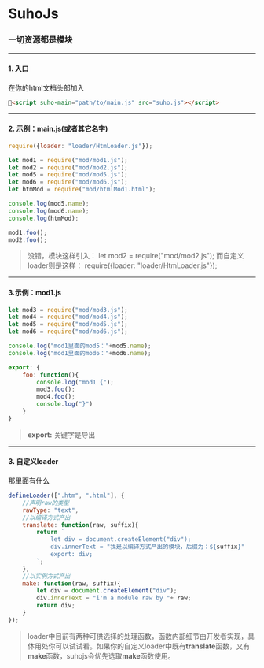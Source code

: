 # SuhoJs
### 一切资源都是模块
------

#### 1. 入口
在你的html文档头部加入
```html
<script suho-main="path/to/main.js" src="suho.js"></script>
```
------
#### 2. 示例：main.js(或者其它名字)

```javascript
require({loader: "loader/HtmLoader.js"});

let mod1 = require("mod/mod1.js");
let mod2 = require("mod/mod2.js");
let mod5 = require("mod/mod5.js");
let mod6 = require("mod/mod6.js");
let htmMod = require("mod/htmlMod1.html");

console.log(mod5.name);
console.log(mod6.name);
console.log(htmMod);

mod1.foo();
mod2.foo();
```

>没错，模块这样引入： 
>let mod2 = require("mod/mod2.js");
>而自定义loader则是这样：
>require({loader: "loader/HtmLoader.js"});

------
#### 3.示例：mod1.js
```javascript
let mod3 = require("mod/mod3.js");
let mod4 = require("mod/mod4.js");
let mod5 = require("mod/mod5.js");
let mod6 = require("mod/mod6.js");

console.log("mod1里面的mod5："+mod5.name);
console.log("mod1里面的mod6："+mod6.name);

export: {
    foo: function(){
        console.log("mod1 {");
        mod3.foo();
        mod4.foo();
        console.log("}")
    }
}
```
> **export:**
关键字是导出

------
#### 3. 自定义loader
那里面有什么
```javascript
defineLoader([".htm", ".html"], {
    //声明raw的类型
    rawType: "text",
    //以编译方式产出
    translate: function(raw, suffix){
        return `
            let div = document.createElement("div");
            div.innerText = "我是以编译方式产出的模块，后缀为：${suffix}"
            export: div;
        `;
    },
    //以实例方式产出
    make: function(raw, suffix){
        let div = document.createElement("div");
        div.innerText = "i'm a module raw by "+ raw;
        return div;
    }
});
```

> loader中目前有两种可供选择的处理函数，函数内部细节由开发者实现，具体用处你可以试试看。如果你的自定义loader中既有**translate**函数，又有**make**函数，suhojs会优先选取**make**函数使用。